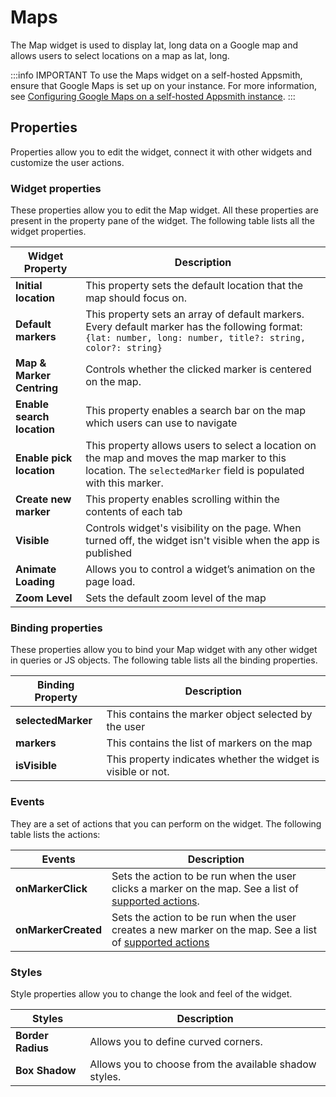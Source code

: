 # Maps

The Map widget is used to display lat, long data on a Google map and allows users to select locations on a map as lat, long.

:::info IMPORTANT
To use the Maps widget on a self-hosted Appsmith, ensure that Google Maps is set up on your instance. For more information, see [Configuring Google Maps on a self-hosted Appsmith instance](/getting-started/setup/instance-configuration/google-maps).
:::

<VideoEmbed host="youtube" videoId="xCTiPNlBKLU" title="How to use Map Widget" caption="How to use Map Widget"/>

## Properties

Properties allow you to edit the widget, connect it with other widgets and customize the user actions.

### Widget properties

These properties allow you to edit the Map widget. All these properties are present in the property pane of the widget. The following table lists all the widget properties.

| Widget Property            | Description                                                                                                                                                                                |
| -------------------------- | ------------------------------------------------------------------------------------------------------------------------------------------------------------------------------------------ |
| **Initial location**       | This property sets the default location that the map should focus on.                                                                                                                      |
| **Default markers**        | This property sets an array of default markers. Every default marker has the following format: `{lat: number, long: number, title?: string, color?: string}` |
| **Map & Marker Centring**  | Controls whether the clicked marker is centered on the map.                                                                                                                                 |
| **Enable search location** | This property enables a search bar on the map which users can use to navigate                                                                                                              |
| **Enable pick location**   | This property allows users to select a location on the map and moves the map marker to this location. The `selectedMarker` field is populated with this marker.                            |
| **Create new marker**      | This property enables scrolling within the contents of each tab                                                                                                                            |
| **Visible**                | Controls widget's visibility on the page. When turned off, the widget isn't visible when the app is published                                                                        |
| **Animate Loading**        | Allows you to control a widget’s animation on the page load.                                                                                                                               |
| **Zoom Level**             | Sets the default zoom level of the map                                                                                                                                                     |

### Binding properties

These properties allow you to bind your Map widget with any other widget in queries or JS objects. The following table lists all the binding properties.

| Binding Property   | Description                                                   |
| ------------------ | ------------------------------------------------------------- |
| **selectedMarker** | This contains the marker object selected by the user          |
| **markers**        | This contains the list of markers on the map                  |
| **isVisible**      | This property indicates whether the widget is visible or not. |

### Events

They are a set of actions that you can perform on the widget. The following table lists the actions:

| Events              | Description                                                                                                                                       |
| ------------------- | ------------------------------------------------------------------------------------------------------------------------------------------------- |
| **onMarkerClick**   | Sets the action to be run when the user clicks a marker on the map. See a list of [supported actions](../appsmith-framework/widget-actions/).     |
| **onMarkerCreated** | Sets the action to be run when the user creates a new marker on the map. See a list of [supported actions](../appsmith-framework/widget-actions/) |

### Styles

Style properties allow you to change the look and feel of the widget.

| Styles            | Description                                            |
| ----------------- | ------------------------------------------------------ |
| **Border Radius** | Allows you to define curved corners.                   |
| **Box Shadow**    | Allows you to choose from the available shadow styles. |
